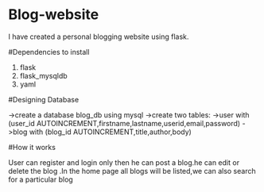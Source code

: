 # Blog-website
I have created a personal blogging website using flask.

#Dependencies to install
1. flask
2. flask_mysqldb
3. yaml

#Designing Database
  
   ->create a database blog_db using mysql
   ->create two tables:
      ->user with (user_id AUTOINCREMENT,firstname,lastname,userid,email,password)
      ->blog with (blog_id AUTOINCREMENT,title,author,body)
      
#How it works 

User can register and login only then he can post a blog.he can edit or delete the blog .In the home page all blogs will be listed,we can also search for a particular blog
